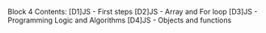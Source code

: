 Block 4 Contents:
[D1]JS - First steps
[D2]JS - Array and For loop
[D3]JS - Programming Logic and Algorithms
[D4]JS - Objects and functions
